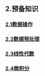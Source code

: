 ## 2.预备知识


### [2.1数据操作](./2_1.ipynb)
### [2.2数据预处理](./2_2.ipynb)
### [2.3线性代数](./2_3.ipynb)
### [2.4微积分](./2_4.ipynb)